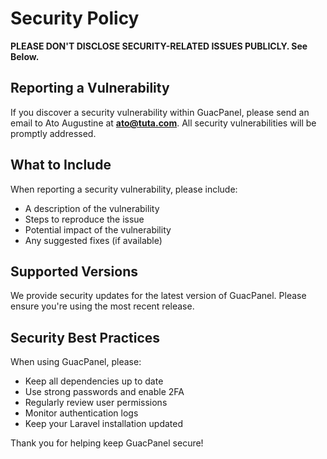 # Security Policy

**PLEASE DON'T DISCLOSE SECURITY-RELATED ISSUES PUBLICLY. See Below.**

## Reporting a Vulnerability

If you discover a security vulnerability within GuacPanel, please send an email to Ato Augustine at **ato@tuta.com**. All security vulnerabilities will be promptly addressed.

## What to Include

When reporting a security vulnerability, please include:

- A description of the vulnerability
- Steps to reproduce the issue
- Potential impact of the vulnerability
- Any suggested fixes (if available)

## Supported Versions

We provide security updates for the latest version of GuacPanel. Please ensure you're using the most recent release.

## Security Best Practices

When using GuacPanel, please:

- Keep all dependencies up to date
- Use strong passwords and enable 2FA
- Regularly review user permissions
- Monitor authentication logs
- Keep your Laravel installation updated

Thank you for helping keep GuacPanel secure! 

